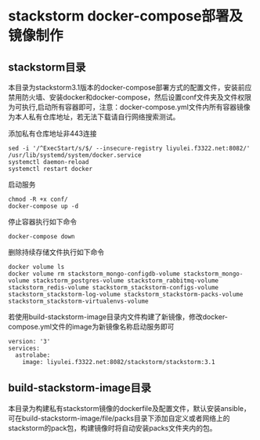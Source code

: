 # stackstorm docker-compose部署及镜像制作

## stackstorm目录
本目录为stackstorm3.1版本的docker-compose部署方式的配置文件，安装前应禁用防火墙、安装docker和docker-compose，然后设置conf文件夹及文件权限为可执行,启动所有容器即可，注意：docker-compose.yml文件内所有容器镜像为本人私有仓库地址，若无法下载请自行网络搜索测试。

添加私有仓库地址非443连接
```shell
sed -i '/^ExecStart/s/$/ --insecure-registry liyulei.f3322.net:8082/' /usr/lib/systemd/system/docker.service
systemctl daemon-reload
systemctl restart docker
```

启动服务
```shell
chmod -R +x conf/
docker-compose up -d
```	

停止容器执行如下命令
```shell
docker-compose down
```

删除持续存储文件执行如下命令
```shell
docker volume ls
docker volume rm stackstorm_mongo-configdb-volume stackstorm_mongo-volume stackstorm_postgres-volume stackstorm_rabbitmq-volume stackstorm_redis-volume stackstorm_stackstorm-configs-volume stackstorm_stackstorm-log-volume stackstorm_stackstorm-packs-volume stackstorm_stackstorm-virtualenvs-volume
```

若使用build-stackstorm-image目录内文件构建了新镜像，修改docker-compose.yml文件的image为新镜像名称启动服务即可
```shell
version: '3'
services:
  astrolabe:
    image: liyulei.f3322.net:8082/stackstorm/stackstorm:3.1
```

## build-stackstorm-image目录
本目录为构建私有stackstorm镜像的dockerfile及配置文件，默认安装ansible，可在build-stackstorm-image/file/packs目录下添加自定义或者网络上的stackstorm的pack包，构建镜像时将自动安装packs文件夹内的包。